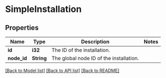 # SimpleInstallation

## Properties

Name | Type | Description | Notes
------------ | ------------- | ------------- | -------------
**id** | **i32** | The ID of the installation. | 
**node_id** | **String** | The global node ID of the installation. | 

[[Back to Model list]](../README.md#documentation-for-models) [[Back to API list]](../README.md#documentation-for-api-endpoints) [[Back to README]](../README.md)


